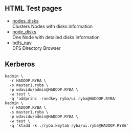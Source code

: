 

## HTML Test pages

*   [nodes_disks](http://localhost:3000/test/nodes_disks.html)   
    Clusters Nodes with disks information   
*   [node_disks](http://localhost:3000/test/node_disks.html)   
    One Node with detailed disks information   
*   [hdfs_nav](http://localhost:3000/test/hdfs_nav.html)   
    DFS Directory Browser   

## Kerberos

```
kadmin \
  -r HADOOP.RYBA \
  -s master1.ryba \
  -p wdavidw/admin@HADOOP.RYBA \
  -w test \
  -q 'addprinc -randkey ryba/ui.ryba@HADOOP.RYBA'
kadmin \
  -r HADOOP.RYBA \
  -s master1.ryba \
  -p wdavidw/admin@HADOOP.RYBA \
  -w test \
  -q 'ktadd -k ./ryba.keytab ryba/ui.ryba@HADOOP.RYBA'
```

